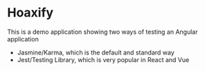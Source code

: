 # Hoaxify

This is a demo application showing two ways of testing an Angular application

- Jasmine/Karma, which is the default and standard way
- Jest/Testing Library, which is very popular in React and Vue
